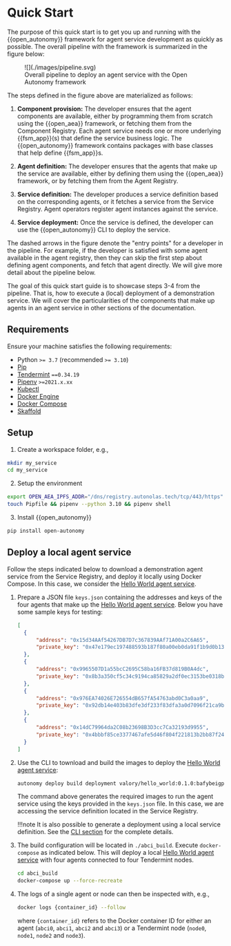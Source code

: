 # Quick Start

The purpose of this quick start is to get you up and running with the {{open_autonomy}} framework for agent service development as quickly as possible.
The overall pipeline with the framework is summarized in the figure below:

<figure markdown>
![](./images/pipeline.svg)
<figcaption>Overall pipeline to deploy an agent service with the Open Autonomy framework</figcaption>
</figure>

The steps defined in the figure above are materialized as follows:

1. **Component provision:** The developer ensures that the agent components are available, either by programming them from scratch using the {{open_aea}} framework, or fetching them from the Component Registry. Each agent service needs one or more underlying {{fsm_app}}(s) that define the service business logic. The {{open_autonomy}} framework contains packages with base classes that help define {{fsm_app}}s.

2. **Agent definition:** The developer ensures that the agents that make up the service are available, either by defining them  using the {{open_aea}} framework, or by fetching them from the Agent Registry.

3. **Service definition:** The developer produces a service definition based on the corresponding agents, or it fetches a service from the Service Registry. Agent operators register agent instances against the service.

4. **Service deployment:** Once the service is defined, the developer can use the {{open_autonomy}} CLI to deploy the service.

The dashed arrows in the figure denote the "entry points" for a developer in the pipeline. For example, if the developer is satisfied with some agent available in the agent registry, then they can skip the first step about defining agent components, and fetch that agent directly. We will give more detail about the pipeline below.

The goal of this quick start guide is to showcase steps 3-4 from the pipeline. That is, how to execute a (local) deployment of a demonstration service. We will cover the particularities of the components that make up agents in an agent service in other sections of the documentation.



## Requirements

Ensure your machine satisfies the following requirements:

- Python `>= 3.7` (recommended `>= 3.10`)
- [Pip](https://pip.pypa.io/en/stable/installation/)
- [Tendermint](https://docs.tendermint.com/master/introduction/install.html) `==0.34.19`
- [Pipenv](https://pipenv.pypa.io/en/latest/install/) `>=2021.x.xx`
- [Kubectl](https://kubernetes.io/docs/tasks/tools/)
- [Docker Engine](https://docs.docker.com/engine/install/)
- [Docker Compose](https://docs.docker.com/compose/install/)
- [Skaffold](https://skaffold.dev/docs/install/#standalone-binary)

## Setup

1. Create a workspace folder, e.g.,
```bash
mkdir my_service
cd my_service
```

2. Setup the environment
```bash
export OPEN_AEA_IPFS_ADDR="/dns/registry.autonolas.tech/tcp/443/https"
touch Pipfile && pipenv --python 3.10 && pipenv shell
```

3. Install {{open_autonomy}}
```bash
pip install open-autonomy
```

## Deploy a local agent service

Follow the steps indicated below to download a demonstration agent service from the Service Registry, and deploy it locally using Docker Compose.
In this case, we consider the [Hello World agent service](./service_example.md).

1. Prepare a JSON file `keys.json` containing the addresses and keys of the four agents that make up the [Hello World agent service](./service_example.md). Below you have some sample keys for testing:
    ```json
    [
      {
          "address": "0x15d34AAf54267DB7D7c367839AAf71A00a2C6A65",
          "private_key": "0x47e179ec197488593b187f80a00eb0da91f1b9d0b13f8733639f19c30a34926a"
      },
      {
          "address": "0x9965507D1a55bcC2695C58ba16FB37d819B0A4dc",
          "private_key": "0x8b3a350cf5c34c9194ca85829a2df0ec3153be0318b5e2d3348e872092edffba"
      },
      {
          "address": "0x976EA74026E726554dB657fA54763abd0C3a0aa9",
          "private_key": "0x92db14e403b83dfe3df233f83dfa3a0d7096f21ca9b0d6d6b8d88b2b4ec1564e"
      },
      {
          "address": "0x14dC79964da2C08b23698B3D3cc7Ca32193d9955",
          "private_key": "0x4bbbf85ce3377467afe5d46f804f221813b2bb87f24d81f60f1fcdbf7cbf4356"
      }
    ]
    ```


2. Use the CLI to townload and build the images to deploy the [Hello World agent service](./service_example.md):
    ```bash
    autonomy deploy build deployment valory/hello_world:0.1.0:bafybeigpy6h3yllsie6gplqepq4e5zqla4t6mti3gew3imqmkmbq7xfnqa keys.json
    ```
    The command above generates the required images to run the agent service using the keys provided in the `keys.json` file. In this case, we are accessing the service definition located in the Service Registry.

    !!!note
        It is also possible to generate a deployment using a local service definition. See the [CLI section](./autonomy.md) for the complete details.

3. The build configuration will be located in `./abci_build`. Execute `docker-compose` as indicated below. This will deploy a local [Hello World agent service](./service_example.md) with four agents connected to four Tendermint nodes.
    ```bash
    cd abci_build
    docker-compose up --force-recreate
    ```

4. The logs of a single agent or node can then be inspected with, e.g.,
    ```bash
    docker logs {container_id} --follow
    ```
    where `{container_id}` refers to the Docker container ID for either an agent
    (`abci0`, `abci1`, `abci2` and `abci3`) or a Tendermint node (`node0`, `node1`, `node2` and `node3`).
